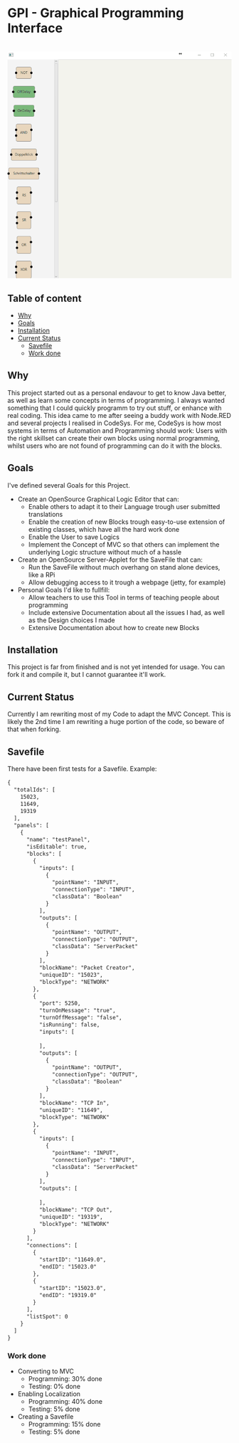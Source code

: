 # GPI - Graphical Programming Interface

<p align="center">
  <img src="pictures/PGI_V0.3.gif"/>
</p>

## Table of content

- [Why](#Reasoning)
- [Goals](#Goals)
- [Installation](#Installation)
- [Current Status](#Current-Status)
  - [Savefile](#Savefile)
  - [Work done](#Work-done)

## Why

This project started out as a personal endavour to get to know Java better, as well as learn some concepts in terms of programming. 
I always wanted something that I could quickly programm to try out stuff, or enhance with real coding. This idea came to me after seeing a buddy work with Node.RED and several projects I realised in CodeSys. 
For me, CodeSys is how most systems in terms of Automation and Programming should work: Users with the right skillset can create their own blocks using normal programming, whilst users who are not found of programming can do it with the blocks.

## Goals

I've defined several Goals for this Project.

* Create an OpenSource Graphical Logic Editor that can:
  - Enable others to adapt it to their Language trough user submitted translations
  - Enable the creation of new Blocks trough easy-to-use extension of existing classes, which have all the hard work done
  - Enable the User to save Logics
  - Implement the Concept of MVC so that others can implement the underlying Logic structure without much of a hassle
* Create an OpenSource Server-Applet for the SaveFile that can:
  - Run the SaveFile without much overhang on stand alone devices, like a RPi
  - Allow debugging access to it trough a webpage (jetty, for example)
* Personal Goals I'd like to fullfill:
  - Allow teachers to use this Tool in terms of teaching people about programming
  - Include extensive Documentation about all the issues I had, as well as the Design choices I made
  - Extensive Documentation about how to create new Blocks

## Installation

This project is far from finished and is not yet intended for usage. You can fork it and compile it, but I cannot guarantee it'll work.

## Current Status

Currently I am rewriting most of my Code to adapt the MVC Concept. This is likely the 2nd time I am rewriting a huge portion of the code, so beware of that when forking.

## Savefile

 There have been first tests for a Savefile. Example:
```
{
  "totalIds": [
    15023,
    11649,
    19319
  ],
  "panels": [
    {
      "name": "testPanel",
      "isEditable": true,
      "blocks": [
        {
          "inputs": [
            {
              "pointName": "INPUT",
              "connectionType": "INPUT",
              "classData": "Boolean"
            }
          ],
          "outputs": [
            {
              "pointName": "OUTPUT",
              "connectionType": "OUTPUT",
              "classData": "ServerPacket"
            }
          ],
          "blockName": "Packet Creator",
          "uniqueID": "15023",
          "blockType": "NETWORK"
        },
        {
          "port": 5250,
          "turnOnMessage": "true",
          "turnOffMessage": "false",
          "isRunning": false,
          "inputs": [
            
          ],
          "outputs": [
            {
              "pointName": "OUTPUT",
              "connectionType": "OUTPUT",
              "classData": "Boolean"
            }
          ],
          "blockName": "TCP In",
          "uniqueID": "11649",
          "blockType": "NETWORK"
        },
        {
          "inputs": [
            {
              "pointName": "INPUT",
              "connectionType": "INPUT",
              "classData": "ServerPacket"
            }
          ],
          "outputs": [
            
          ],
          "blockName": "TCP Out",
          "uniqueID": "19319",
          "blockType": "NETWORK"
        }
      ],
      "connections": [
        {
          "startID": "11649.0",
          "endID": "15023.0"
        },
        {
          "startID": "15023.0",
          "endID": "19319.0"
        }
      ],
      "listSpot": 0
    }
  ]
}
```

### Work done

* Converting to MVC
  - Programming: 30% done
  - Testing:      0% done
* Enabling Localization
  - Programming: 40% done
  - Testing:      5% done
 * Creating a Savefile
   - Programming: 15% done
   - Testing:     5% done

